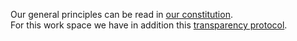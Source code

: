 Our general principles can be read in [our constitution](https://github.com/tcfev/task-force-nika/blob/main/assets/English-bylaws-ratified-on-Dec-2022.pdf).  
For this work space we have in addition this [transparency protocol]([https://github.com/tcfev/task-force-nika/blob/main/assets/transparency-protocol.drawio.png](https://github.com/tcfev/task-force-nika/blob/main/assets/Protocols/transparency-protocol.md)).

